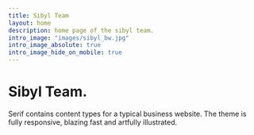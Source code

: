 ```yaml
---
title: Sibyl Team
layout: home
description: home page of the sibyl team. 
intro_image: "images/sibyl_bw.jpg"
intro_image_absolute: true
intro_image_hide_on_mobile: true
---
```


# Sibyl Team.

Serif contains content types for a typical business website. The theme is fully responsive, blazing fast and artfully illustrated.
